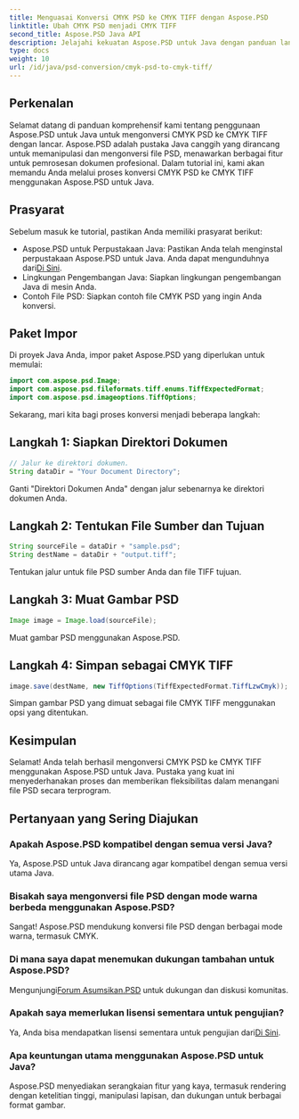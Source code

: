 ```yaml
---
title: Menguasai Konversi CMYK PSD ke CMYK TIFF dengan Aspose.PSD
linktitle: Ubah CMYK PSD menjadi CMYK TIFF
second_title: Aspose.PSD Java API
description: Jelajahi kekuatan Aspose.PSD untuk Java dengan panduan langkah demi langkah kami dalam mengonversi CMYK PSD ke CMYK TIFF. Tingkatkan kemampuan pemrosesan dokumen Anda dengan mudah!
type: docs
weight: 10
url: /id/java/psd-conversion/cmyk-psd-to-cmyk-tiff/
---
```

## Perkenalan
Selamat datang di panduan komprehensif kami tentang penggunaan Aspose.PSD untuk Java untuk mengonversi CMYK PSD ke CMYK TIFF dengan lancar. Aspose.PSD adalah pustaka Java canggih yang dirancang untuk memanipulasi dan mengonversi file PSD, menawarkan berbagai fitur untuk pemrosesan dokumen profesional. Dalam tutorial ini, kami akan memandu Anda melalui proses konversi CMYK PSD ke CMYK TIFF menggunakan Aspose.PSD untuk Java.
## Prasyarat
Sebelum masuk ke tutorial, pastikan Anda memiliki prasyarat berikut:
-  Aspose.PSD untuk Perpustakaan Java: Pastikan Anda telah menginstal perpustakaan Aspose.PSD untuk Java. Anda dapat mengunduhnya dari[Di Sini](https://releases.aspose.com/psd/java/).
- Lingkungan Pengembangan Java: Siapkan lingkungan pengembangan Java di mesin Anda.
- Contoh File PSD: Siapkan contoh file CMYK PSD yang ingin Anda konversi.
## Paket Impor
Di proyek Java Anda, impor paket Aspose.PSD yang diperlukan untuk memulai:
```java
import com.aspose.psd.Image;
import com.aspose.psd.fileformats.tiff.enums.TiffExpectedFormat;
import com.aspose.psd.imageoptions.TiffOptions;
```
Sekarang, mari kita bagi proses konversi menjadi beberapa langkah:
## Langkah 1: Siapkan Direktori Dokumen
```java
// Jalur ke direktori dokumen.
String dataDir = "Your Document Directory";
```
Ganti "Direktori Dokumen Anda" dengan jalur sebenarnya ke direktori dokumen Anda.
## Langkah 2: Tentukan File Sumber dan Tujuan
```java
String sourceFile = dataDir + "sample.psd";
String destName = dataDir + "output.tiff";
```
Tentukan jalur untuk file PSD sumber Anda dan file TIFF tujuan.
## Langkah 3: Muat Gambar PSD
```java
Image image = Image.load(sourceFile);
```
Muat gambar PSD menggunakan Aspose.PSD.
## Langkah 4: Simpan sebagai CMYK TIFF
```java
image.save(destName, new TiffOptions(TiffExpectedFormat.TiffLzwCmyk));
```
Simpan gambar PSD yang dimuat sebagai file CMYK TIFF menggunakan opsi yang ditentukan.
## Kesimpulan
Selamat! Anda telah berhasil mengonversi CMYK PSD ke CMYK TIFF menggunakan Aspose.PSD untuk Java. Pustaka yang kuat ini menyederhanakan proses dan memberikan fleksibilitas dalam menangani file PSD secara terprogram.
## Pertanyaan yang Sering Diajukan
### Apakah Aspose.PSD kompatibel dengan semua versi Java?
Ya, Aspose.PSD untuk Java dirancang agar kompatibel dengan semua versi utama Java.
### Bisakah saya mengonversi file PSD dengan mode warna berbeda menggunakan Aspose.PSD?
Sangat! Aspose.PSD mendukung konversi file PSD dengan berbagai mode warna, termasuk CMYK.
### Di mana saya dapat menemukan dukungan tambahan untuk Aspose.PSD?
 Mengunjungi[Forum Asumsikan.PSD](https://forum.aspose.com/c/psd/34) untuk dukungan dan diskusi komunitas.
### Apakah saya memerlukan lisensi sementara untuk pengujian?
 Ya, Anda bisa mendapatkan lisensi sementara untuk pengujian dari[Di Sini](https://purchase.aspose.com/temporary-license/).
### Apa keuntungan utama menggunakan Aspose.PSD untuk Java?
Aspose.PSD menyediakan serangkaian fitur yang kaya, termasuk rendering dengan ketelitian tinggi, manipulasi lapisan, dan dukungan untuk berbagai format gambar.